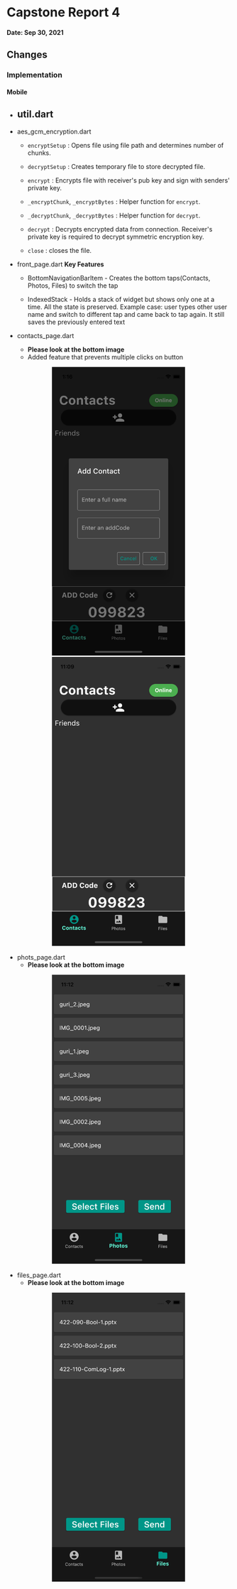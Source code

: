 # Capstone Report 4

#### Date: Sep 30, 2021


## Changes

### Implementation

#### **Mobile**
- util.dart
    - 
- aes_gcm_encryption.dart
    - `encryptSetup` : Opens file using file path and determines number of chunks.
    
    - `decryptSetup` : Creates temporary file to store decrypted file.

    - `encrypt` : Encrypts file with receiver's pub key and sign with senders' private key.

    - `_encryptChunk`, `_encryptBytes` : Helper function for `encrypt`.

    - `_decryptChunk`, `_decryptBytes` : Helper function for `decrypt`.
    
    - `decrypt` : Decrypts encrypted data from connection. Receiver's private key is required to decrypt symmetric encryption key.

    - `close` : closes the file.


- front_page.dart
    **Key Features**
    - BottomNavigationBarItem - Creates the bottom taps(Contacts, Photos, Files) to switch the tap

    - IndexedStack - Holds a stack of widget but shows only one at a time. All the state is preserved. Example case: user types other user name and switch to different tap and came back to tap again. It still saves the previously entered text

- contacts_page.dart
    - **Please look at the bottom image**
    - Added feature that prevents multiple clicks on button
<p align="middle">
  <img src="imgs/add_contacts.png" width="300"/>
  <img src="imgs/contacts_page.png" width="300"/>
</p>

- phots_page.dart
    - **Please look at the bottom image**
<p align="middle">
  <img src="imgs/photos_page.png" width="300"/>
</p>



- files_page.dart
    - **Please look at the bottom image**
<p align="middle">
  <img src="imgs/files_page.png" width="300"/>
</p>








